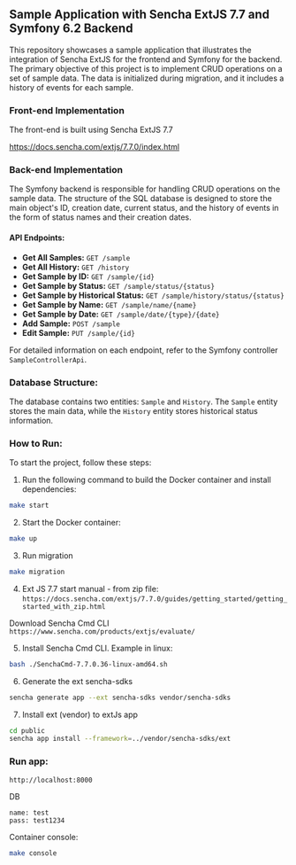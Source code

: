 ## Sample Application with Sencha ExtJS 7.7 and Symfony 6.2 Backend

This repository showcases a sample application that illustrates the integration of Sencha ExtJS for the frontend and Symfony for the backend. The primary objective of this project is to implement CRUD operations on a set of sample data. The data is initialized during migration, and it includes a history of events for each sample.

### Front-end Implementation

The front-end is built using Sencha ExtJS 7.7

https://docs.sencha.com/extjs/7.7.0/index.html


### Back-end Implementation

The Symfony backend is responsible for handling CRUD operations on the sample data. The structure of the SQL database is designed to store the main object's ID, creation date, current status, and the history of events in the form of status names and their creation dates.

#### API Endpoints:

- **Get All Samples:** `GET /sample`
- **Get All History:** `GET /history`
- **Get Sample by ID:** `GET /sample/{id}`
- **Get Sample by Status:** `GET /sample/status/{status}`
- **Get Sample by Historical Status:** `GET /sample/history/status/{status}`
- **Get Sample by Name:** `GET /sample/name/{name}`
- **Get Sample by Date:** `GET /sample/date/{type}/{date}`
- **Add Sample:** `POST /sample`
- **Edit Sample:** `PUT /sample/{id}`

For detailed information on each endpoint, refer to the Symfony controller `SampleControllerApi`.

### Database Structure:

The database contains two entities: `Sample` and `History`. The `Sample` entity stores the main data, while the `History` entity stores historical status information.

### How to Run:

To start the project, follow these steps:

1. Run the following command to build the Docker container and install dependencies:
```bash
make start
```

2. Start the Docker container:
```bash
make up
```

3. Run migration
```bash
make migration
```

4. Ext JS 7.7 start manual - from zip file:
```https://docs.sencha.com/extjs/7.7.0/guides/getting_started/getting_started_with_zip.html```

Download Sencha Cmd CLI
```https://www.sencha.com/products/extjs/evaluate/```

5. Install Sencha Cmd CLI. Example in linux:
```bash
bash ./SenchaCmd-7.7.0.36-linux-amd64.sh
```

6. Generate the ext sencha-sdks
```bash
sencha generate app --ext sencha-sdks vendor/sencha-sdks
```
7. Install ext (vendor) to extJs app
```bash
cd public
sencha app install --framework=../vendor/sencha-sdks/ext
```

### Run app:

```plaintext
http://localhost:8000
```

DB
```
name: test
pass: test1234
```

Container console:
```bash
make console
```